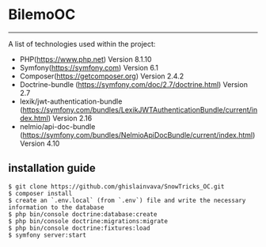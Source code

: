 # BilemoOC
***

A list of technologies used within the project:
* PHP(https://www.php.net) Version 8.1.10
* Symfony(https://symfony.com) Version 6.1
* Composer(https://getcomposer.org) Version 2.4.2
* Doctrine-bundle (https://symfony.com/doc/2.7/doctrine.html) Version 2.7
* lexik/jwt-authentication-bundle (https://symfony.com/bundles/LexikJWTAuthenticationBundle/current/index.html) Version 2.16
* nelmio/api-doc-bundle (https://symfony.com/bundles/NelmioApiDocBundle/current/index.html) Version 4.10


## installation guide

```shell
$ git clone https://github.com/ghislainvava/SnowTricks_OC.git
$ composer install
$ create an `.env.local` (from `.env`) file and write the necessary information to the database
$ php bin/console doctrine:database:create
$ php bin/console doctrine:migrations:migrate
$ php bin/console doctrine:fixtures:load
$ symfony server:start
```
	
